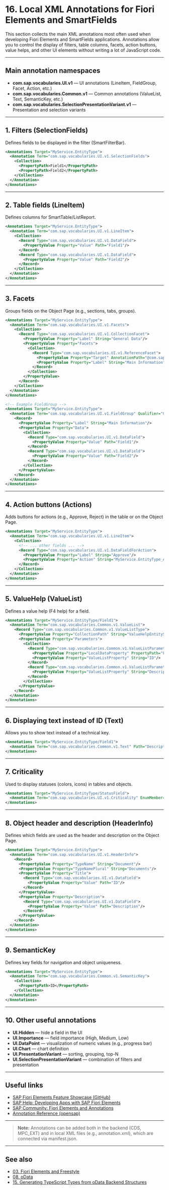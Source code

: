 # 16. Local XML Annotations for Fiori Elements and SmartFields

This section collects the main XML annotations most often used when developing Fiori Elements and SmartFields applications. Annotations allow you to control the display of filters, table columns, facets, action buttons, value helps, and other UI elements without writing a lot of JavaScript code.

---

## Main annotation namespaces
- **com.sap.vocabularies.UI.v1** — UI annotations (LineItem, FieldGroup, Facet, Action, etc.)
- **com.sap.vocabularies.Common.v1** — Common annotations (ValueList, Text, SemanticKey, etc.)
- **com.sap.vocabularies.SelectionPresentationVariant.v1** — Presentation and selection variants

---

## 1. Filters (SelectionFields)
Defines fields to be displayed in the filter (SmartFilterBar).

```xml
<Annotations Target="MyService.EntityType">
  <Annotation Term="com.sap.vocabularies.UI.v1.SelectionFields">
    <Collection>
      <PropertyPath>Field1</PropertyPath>
      <PropertyPath>Field2</PropertyPath>
    </Collection>
  </Annotation>
</Annotations>
```

---

## 2. Table fields (LineItem)
Defines columns for SmartTable/ListReport.

```xml
<Annotations Target="MyService.EntityType">
  <Annotation Term="com.sap.vocabularies.UI.v1.LineItem">
    <Collection>
      <Record Type="com.sap.vocabularies.UI.v1.DataField">
        <PropertyValue Property="Value" Path="Field1"/>
      </Record>
      <Record Type="com.sap.vocabularies.UI.v1.DataField">
        <PropertyValue Property="Value" Path="Field2"/>
      </Record>
    </Collection>
  </Annotation>
</Annotations>
```

---

## 3. Facets
Groups fields on the Object Page (e.g., sections, tabs, groups).

```xml
<Annotations Target="MyService.EntityType">
  <Annotation Term="com.sap.vocabularies.UI.v1.Facets">
    <Collection>
      <Record Type="com.sap.vocabularies.UI.v1.CollectionFacet">
        <PropertyValue Property="Label" String="General Data"/>
        <PropertyValue Property="Facets">
          <Collection>
            <Record Type="com.sap.vocabularies.UI.v1.ReferenceFacet">
              <PropertyValue Property="Target" AnnotationPath="@com.sap.vocabularies.UI.v1.FieldGroup#General"/>
              <PropertyValue Property="Label" String="Main Information"/>
            </Record>
          </Collection>
        </PropertyValue>
      </Record>
    </Collection>
  </Annotation>
</Annotations>

<!-- Example FieldGroup -->
<Annotations Target="MyService.EntityType">
  <Annotation Term="com.sap.vocabularies.UI.v1.FieldGroup" Qualifier="General">
    <Record>
      <PropertyValue Property="Label" String="Main Information"/>
      <PropertyValue Property="Data">
        <Collection>
          <Record Type="com.sap.vocabularies.UI.v1.DataField">
            <PropertyValue Property="Value" Path="Field1"/>
          </Record>
          <Record Type="com.sap.vocabularies.UI.v1.DataField">
            <PropertyValue Property="Value" Path="Field2"/>
          </Record>
        </Collection>
      </PropertyValue>
    </Record>
  </Annotation>
</Annotations>
```

---

## 4. Action buttons (Actions)
Adds buttons for actions (e.g., Approve, Reject) in the table or on the Object Page.

```xml
<Annotations Target="MyService.EntityType">
  <Annotation Term="com.sap.vocabularies.UI.v1.LineItem">
    <Collection>
      <!-- ... other fields ... -->
      <Record Type="com.sap.vocabularies.UI.v1.DataFieldForAction">
        <PropertyValue Property="Label" String="Approve"/>
        <PropertyValue Property="Action" String="MyService.EntityType_Approve"/>
      </Record>
    </Collection>
  </Annotation>
</Annotations>
```

---

## 5. ValueHelp (ValueList)
Defines a value help (F4 help) for a field.

```xml
<Annotations Target="MyService.EntityType/Field1">
  <Annotation Term="com.sap.vocabularies.Common.v1.ValueList">
    <Record Type="com.sap.vocabularies.Common.v1.ValueListType">
      <PropertyValue Property="CollectionPath" String="ValueHelpEntitySet"/>
      <PropertyValue Property="Parameters">
        <Collection>
          <Record Type="com.sap.vocabularies.Common.v1.ValueListParameterOut">
            <PropertyValue Property="LocalDataProperty" PropertyPath="Field1"/>
            <PropertyValue Property="ValueListProperty" String="ID"/>
          </Record>
          <Record Type="com.sap.vocabularies.Common.v1.ValueListParameterDisplayOnly">
            <PropertyValue Property="ValueListProperty" String="Description"/>
          </Record>
        </Collection>
      </PropertyValue>
    </Record>
  </Annotation>
</Annotations>
```

---

## 6. Displaying text instead of ID (Text)
Allows you to show text instead of a technical key.

```xml
<Annotations Target="MyService.EntityType/Field1">
  <Annotation Term="com.sap.vocabularies.Common.v1.Text" Path="DescriptionField"/>
</Annotations>
```

---

## 7. Criticality
Used to display statuses (colors, icons) in tables and objects.

```xml
<Annotations Target="MyService.EntityType/StatusField">
  <Annotation Term="com.sap.vocabularies.UI.v1.Criticality" EnumMember="com.sap.vocabularies.UI.v1.CriticalityType/Negative"/>
</Annotations>
```

---

## 8. Object header and description (HeaderInfo)
Defines which fields are used as the header and description on the Object Page.

```xml
<Annotations Target="MyService.EntityType">
  <Annotation Term="com.sap.vocabularies.UI.v1.HeaderInfo">
    <Record>
      <PropertyValue Property="TypeName" String="Document"/>
      <PropertyValue Property="TypeNamePlural" String="Documents"/>
      <PropertyValue Property="Title">
        <Record Type="com.sap.vocabularies.UI.v1.DataField">
          <PropertyValue Property="Value" Path="ID"/>
        </Record>
      </PropertyValue>
      <PropertyValue Property="Description">
        <Record Type="com.sap.vocabularies.UI.v1.DataField">
          <PropertyValue Property="Value" Path="Description"/>
        </Record>
      </PropertyValue>
    </Record>
  </Annotation>
</Annotations>
```

---

## 9. SemanticKey
Defines key fields for navigation and object uniqueness.

```xml
<Annotations Target="MyService.EntityType">
  <Annotation Term="com.sap.vocabularies.Common.v1.SemanticKey">
    <Collection>
      <PropertyPath>ID</PropertyPath>
    </Collection>
  </Annotation>
</Annotations>
```

---

## 10. Other useful annotations
- **UI.Hidden** — hide a field in the UI
- **UI.Importance** — field importance (High, Medium, Low)
- **UI.DataPoint** — visualization of numeric values (e.g., progress bar)
- **UI.Chart** — chart definition
- **UI.PresentationVariant** — sorting, grouping, top-N
- **UI.SelectionPresentationVariant** — combination of filters and presentation

---

## Useful links
- [SAP Fiori Elements Feature Showcase (GitHub)](https://github.com/SAP-samples/abap-platform-fiori-feature-showcase)
- [SAP Help: Developing Apps with SAP Fiori Elements](https://help.sap.com/docs/SAP_FIORI_elements)
- [SAP Community: Fiori Elements and Annotations](https://community.sap.com/topics/fiori-elements)
- [Annotation Reference (opensap)](https://github.com/SAP-samples/fiori-elements-opensap/blob/main/week3/unit5.md)

---

> **Note:**
> Annotations can be added both in the backend (CDS, MPC_EXT) and in local XML files (e.g., annotation.xml), which are connected via manifest.json.

---

## See also
- [03. Fiori Elements and Freestyle](03.%20Fiori%20Elements%20and%20Freestyle.md)
- [08. oData](08.%20oData.md)
- [15. Generating TypeScript Types from oData Backend Structures](15.%20Generating%20TypeScript%20Types%20from%20oData%20Backend%20Structures.md) 